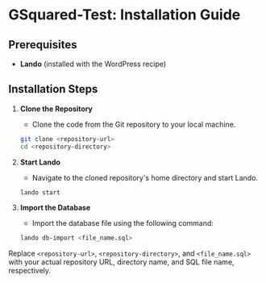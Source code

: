 # GSquared-Test: Installation Guide

## Prerequisites
- **Lando** (installed with the WordPress recipe)

## Installation Steps

1. **Clone the Repository**
   - Clone the code from the Git repository to your local machine.
   ```bash
   git clone <repository-url>
   cd <repository-directory>
   ```

2. **Start Lando**
   - Navigate to the cloned repository's home directory and start Lando.
   ```bash
   lando start
   ```

3. **Import the Database**
   - Import the database file using the following command:
   ```bash
   lando db-import <file_name.sql>
   ```

Replace `<repository-url>`, `<repository-directory>`, and `<file_name.sql>` with your actual repository URL, directory name, and SQL file name, respectively.